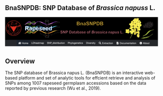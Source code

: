 ## BnaSNPDB: SNP Database of *Brassica napuss* L. 

<img src="www/img/BnaSNPDB.png" align="center" width="900" />

## Overview

The SNP database of Brassica napus L. (BnaSNPDB) is an interactive web-based platform and set of analytic tools for effcient retrieve and analysis of SNPs among 1007 rapeseed germplasm accessions based on the data reported by previous research (Wu et al., 2019).